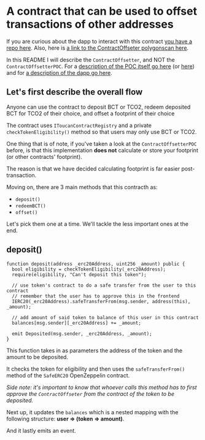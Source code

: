 # A contract that can be used to offset transactions of other addresses

If you are curious about the dapp to interact with this contract [you have a repo here](https://github.com/lazaralex98/contract-offsetter-ui). Also, here is [a link to the ContractOffseter polygonscan here](https://mumbai.polygonscan.com/address/0x4F828CeDAfcBa0cDd2d9Ace14caFfb0b1FaF9199).

In this README I will describe the `ContractOffsetter`, and NOT the `ContractOffsetterPOC`. For a [description of the POC itself go here](https://www.alexlazar.dev/posts/contract-offsetter-poc) (or [here](https://github.com/lazaralex98/alexlazar.dev/blob/main/_posts/contract-offsetter-poc.md)) and for [a description of the dapp go here](https://github.com/lazaralex98/contract-offsetter-ui/blob/main/README.md).

## Let's first describe the overall flow

Anyone can use the contract to deposit BCT or TCO2, redeem deposited BCT for TCO2 of their choice, and offset a footprint of their choice

The contract uses `IToucanContractRegistry` and a private `checkTokenEligibility()` method so that users may only use BCT or TCO2.

One thing that is of note, if you've taken a look at the `ContractOffsetterPOC` before, is that this implementation **does not** calculate or store your footprint (or other contracts' footprint).

The reason is that we have decided calculating footprint is far easier post-transaction.

Moving on, there are 3 main methods that this contracth as:

- `deposit()`
- `redeemBCT()`
- `offset()`

Let's pick them one at a time. We'll tackle the less important ones at the end.

## deposit()

```solidity
function deposit(address _erc20Address, uint256 _amount) public {
  bool eligibility = checkTokenEligibility(_erc20Address);
  require(eligibility, "Can't deposit this token");

  // use token's contract to do a safe transfer from the user to this contract
  // remember that the user has to approve this in the frontend
  IERC20(_erc20Address).safeTransferFrom(msg.sender, address(this), _amount);

  // add amount of said token to balance of this user in this contract
  balances[msg.sender][_erc20Address] += _amount;

  emit Deposited(msg.sender, _erc20Address, _amount);
}

```

This function takes in as parameters the address of the token and the amount to be deposited.

It checks the token for eligibility and then uses the `safeTransferFrom()` method of the `SafeERC20` OpenZeppelin contract.

_Side note: it's important to know that whoever calls this method has to first approve the `ContractOffseter` from the contract of the token to be deposited._

Next up, it updates the `balances` which is a nested mapping with the following structure: **user => (token => amount)**.

And it lastly emits an event.

